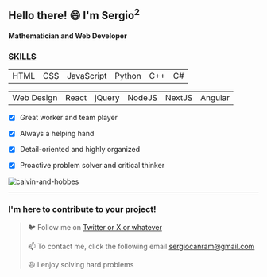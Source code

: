  ## Hello there! 😄 I'm Sergio<sup>2</sup>

 #### Mathematician and Web Developer 

 ### <u> SKILLS </u>
 <table>
  <tr>   
    <td>    
HTML
   <td>
CSS
    </td>   
   <td>
JavaScript
    </td>   
    <td>    
Python
   <td>
C++
    </td>   
   <td>
C#
    </td>   
   </tr>
</table>
 <table>
  <tr>   
    <td>    
Web Design
   <td>
React
    </td>   
   <td>
jQuery
    </td>   
    <td>    
NodeJS
   <td>
NextJS
    </td>   
   <td>
Angular
    </td>   
   </tr>
</table>


- [x] Great worker and team player
- [x] Always a helping hand
- [x] Detail-oriented and highly organized
- [x] Proactive problem solver and critical thinker


![calvin-and-hobbes](https://github.com/sergiocanram/sergiocanram/assets/43572682/6c351997-7c5d-48db-b547-f2e38bea7975)



---
  
 ### I'm here to contribute to your project!


> 🐦 Follow me on [Twitter or X or whatever](https://twitter.com/SergioCanRam)
> 
> 📫 To contact me, click the following email <sergiocanram@gmail.com>
>
> 😃 I enjoy solving hard problems


